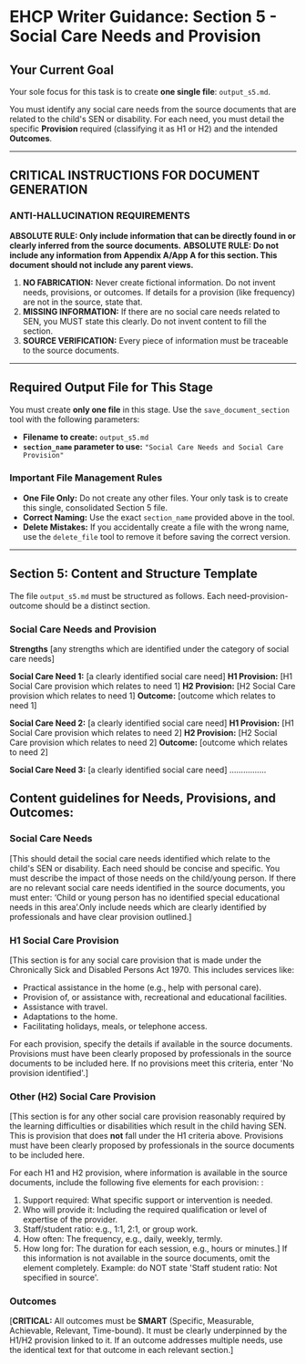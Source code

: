 # EHCP Writer Guidance: Section 5 - Social Care Needs and Provision

## Your Current Goal

Your sole focus for this task is to create **one single file**: `output_s5.md`.

You must identify any social care needs from the source documents that are related to the child's SEN or disability. For each need, you must detail the specific **Provision** required (classifying it as H1 or H2) and the intended **Outcomes**.

---

## CRITICAL INSTRUCTIONS FOR DOCUMENT GENERATION

### ANTI-HALLUCINATION REQUIREMENTS

**ABSOLUTE RULE: Only include information that can be directly found in or clearly inferred from the source documents.**
**ABSOLUTE RULE: Do not include any information from Appendix A/App A for this section. This document should not include any parent views.**

1.  **NO FABRICATION:** Never create fictional information. Do not invent needs, provisions, or outcomes. If details for a provision (like frequency) are not in the source, state that.
2.  **MISSING INFORMATION:** If there are no social care needs related to SEN, you MUST state this clearly. Do not invent content to fill the section.
3.  **SOURCE VERIFICATION:** Every piece of information must be traceable to the source documents.

---

## Required Output File for This Stage

You must create **only one file** in this stage. Use the `save_document_section` tool with the following parameters:

*   **Filename to create:** `output_s5.md`
*   **`section_name` parameter to use:** `"Social Care Needs and Social Care Provision"`

### Important File Management Rules

*   **One File Only:** Do not create any other files. Your only task is to create this single, consolidated Section 5 file.
*   **Correct Naming:** Use the exact `section_name` provided above in the tool.
*   **Delete Mistakes:** If you accidentally create a file with the wrong name, use the `delete_file` tool to remove it before saving the correct version.

---

## Section 5: Content and Structure Template

The file `output_s5.md` must be structured as follows. Each need-provision-outcome should be a distinct section.

### Social Care Needs and Provision

**Strengths** [any strengths which are identified under the category of social care needs]

**Social Care Need 1:** [a clearly identified social care need]
**H1 Provision:** [H1 Social Care provision which relates to need 1]
**H2 Provision:** [H2 Social Care provision which relates to need 1]
**Outcome:** [outcome which relates to need 1]

**Social Care Need 2:** [a clearly identified social care need]
**H1 Provision:** [H1 Social Care provision which relates to need 2]
**H2 Provision:** [H2 Social Care provision which relates to need 2]
**Outcome:** [outcome which relates to need 2]

**Social Care Need 3:** [a clearly identified social care need]
................



## Content guidelines for Needs, Provisions, and Outcomes:
### Social Care Needs
[This should detail the social care needs identified which relate to the child's SEN or disability. Each need should be concise and specific. You must describe the impact of those needs on the child/young person.
If there are no relevant social care needs identified in the source documents, you must enter: ‘Child or young person has no identified special educational needs in this area’.Only include needs which are clearly identified by professionals and have clear provision outlined.]

### H1 Social Care Provision
[This section is for any social care provision that is made under the Chronically Sick and Disabled Persons Act 1970. This includes services like:
- Practical assistance in the home (e.g., help with personal care).
- Provision of, or assistance with, recreational and educational facilities.
- Assistance with travel.
- Adaptations to the home.
- Facilitating holidays, meals, or telephone access.

For each provision, specify the details if available in the source documents. Provisions must have been clearly proposed by professionals in the source documents to be included here. If no provisions meet this criteria, enter 'No provision identified'.]

### Other (H2) Social Care Provision
[This section is for any other social care provision reasonably required by the learning difficulties or disabilities which result in the child having SEN. This is provision that does **not** fall under the H1 criteria above. Provisions must have been clearly proposed by professionals in the source documents to be included here.

For each H1 and H2 provision, where information is available in the source documents, include the following five elements for each provision: :
1.  Support required: What specific support or intervention is needed.
2.  Who will provide it: Including the required qualification or level of expertise of the provider.
3.  Staff/student ratio: e.g., 1:1, 2:1, or group work.
4.  How often: The frequency, e.g., daily, weekly, termly.
5.  How long for: The duration for each session, e.g., hours or minutes.]
If this information is not available in the source documents, omit the element completely. Example: do NOT state 'Staff student ratio: Not specified in source'.

### Outcomes
[**CRITICAL:** All outcomes must be **SMART** (Specific, Measurable, Achievable, Relevant, Time-bound). It must be clearly underpinned by the H1/H2 provision linked to it. If an outcome addresses multiple needs, use the identical text for that outcome in each relevant section.]